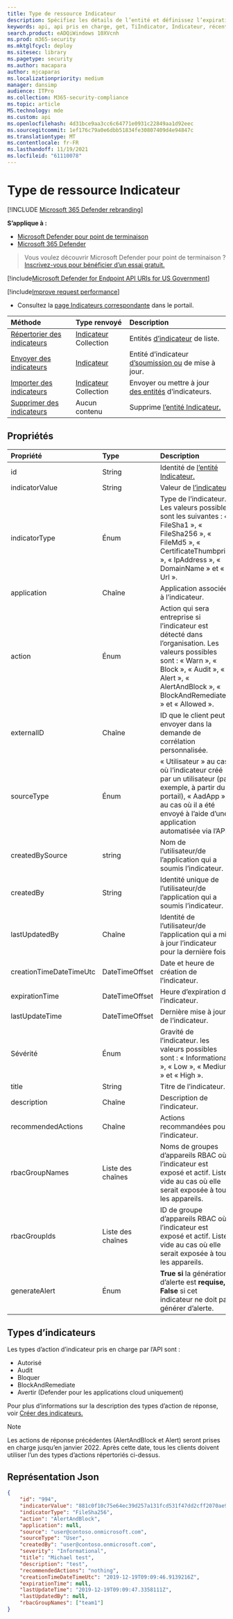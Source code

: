 ```yaml
---
title: Type de ressource Indicateur
description: Spécifiez les détails de l’entité et définissez l’expiration de l’indicateur à l’aide de Microsoft Defender pour endpoint.
keywords: api, api pris en charge, get, TiIndicator, Indicateur, récent
search.product: eADQiWindows 10XVcnh
ms.prod: m365-security
ms.mktglfcycl: deploy
ms.sitesec: library
ms.pagetype: security
ms.author: macapara
author: mjcaparas
ms.localizationpriority: medium
manager: dansimp
audience: ITPro
ms.collection: M365-security-compliance
ms.topic: article
MS.technology: mde
ms.custom: api
ms.openlocfilehash: 4d31bce9aa3cc6c64771e0931c22849aa1d92eec
ms.sourcegitcommit: 1ef176c79a0e6dbb51834fe30807409d4e94847c
ms.translationtype: MT
ms.contentlocale: fr-FR
ms.lasthandoff: 11/19/2021
ms.locfileid: "61110078"
---
```

# <a name="indicator-resource-type"></a>Type de ressource Indicateur

[!INCLUDE [Microsoft 365 Defender rebranding](../../includes/microsoft-defender.md)]

**S’applique à :**

- [Microsoft Defender pour point de terminaison](https://go.microsoft.com/fwlink/p/?linkid=2154037)
- [Microsoft 365 Defender](https://go.microsoft.com/fwlink/?linkid=2118804)

> Vous voulez découvrir Microsoft Defender pour point de terminaison ? [Inscrivez-vous pour bénéficier d’un essai gratuit.](https://signup.microsoft.com/create-account/signup?products=7f379fee-c4f9-4278-b0a1-e4c8c2fcdf7e&ru=https://aka.ms/MDEp2OpenTrial?ocid=docs-wdatp-exposedapis-abovefoldlink)

[!include[Microsoft Defender for Endpoint API URIs for US Government](../../includes/microsoft-defender-api-usgov.md)]

[!include[Improve request performance](../../includes/improve-request-performance.md)]

- Consultez la [page Indicateurs correspondante](https://securitycenter.windows.com/preferences2/custom_ti_indicators/files) dans le portail.

Méthode|Type renvoyé|Description
:---|:---|:---
[Répertorier des indicateurs](get-ti-indicators-collection.md)|[Indicateur](ti-indicator.md) Collection|Entités [d’indicateur](ti-indicator.md) de liste.
[Envoyer des indicateurs](post-ti-indicator.md)|[Indicateur](ti-indicator.md)|Entité d’indicateur [d’soumission ou](ti-indicator.md) de mise à jour.
[Importer des indicateurs](import-ti-indicators.md)|[Indicateur](ti-indicator.md) Collection|Envoyer ou mettre à jour [des entités](ti-indicator.md) d’indicateurs.
[Supprimer des indicateurs](delete-ti-indicator-by-id.md)|Aucun contenu|Supprime [l’entité Indicateur.](ti-indicator.md)

## <a name="properties"></a>Propriétés

Propriété|Type|Description
:---|:---|:---
id|String|Identité de [l’entité Indicateur.](ti-indicator.md)
indicatorValue|String|Valeur de [l’indicateur](ti-indicator.md).
indicatorType|Énum|Type de l’indicateur. Les valeurs possibles sont les suivantes : « FileSha1 », « FileSha256 », « FileMd5 », « CertificateThumbprint », « IpAddress », « DomainName » et « Url ».
application|Chaîne|Application associée à l’indicateur.
action|Énum|Action qui sera entreprise si l’indicateur est détecté dans l’organisation. Les valeurs possibles sont : « Warn », « Block », « Audit », « Alert », « AlertAndBlock », « BlockAndRemediate » et « Allowed ».
|externalID|Chaîne|ID que le client peut envoyer dans la demande de corrélation personnalisée.|
sourceType|Énum|« Utilisateur » au cas où l’indicateur créé par un utilisateur (par exemple, à partir du portail), « AadApp » au cas où il a été envoyé à l’aide d’une application automatisée via l’API.
createdBySource|string|Nom de l’utilisateur/de l’application qui a soumis l’indicateur.
createdBy|String|Identité unique de l’utilisateur/de l’application qui a soumis l’indicateur.
lastUpdatedBy|Chaîne|Identité de l’utilisateur/de l’application qui a mis à jour l’indicateur pour la dernière fois.
creationTimeDateTimeUtc|DateTimeOffset|Date et heure de création de l’indicateur.
expirationTime|DateTimeOffset|Heure d’expiration de l’indicateur.
lastUpdateTime|DateTimeOffset|Dernière mise à jour de l’indicateur.
Sévérité |Énum|Gravité de l’indicateur. les valeurs possibles sont : « Informational », « Low », « Medium » et « High ».
title|String|Titre de l’indicateur.
description|Chaîne|Description de l’indicateur.
recommendedActions|Chaîne|Actions recommandées pour l’indicateur.
rbacGroupNames|Liste des chaînes|Noms de groupes d’appareils RBAC où l’indicateur est exposé et actif. Liste vide au cas où elle serait exposée à tous les appareils.
rbacGroupIds|Liste des chaînes|ID de groupe d’appareils RBAC où l’indicateur est exposé et actif. Liste vide au cas où elle serait exposée à tous les appareils.
generateAlert|Énum|**True si** la génération d’alerte est **requise, False** si cet indicateur ne doit pas générer d’alerte.

## <a name="indicator-types"></a>Types d’indicateurs

Les types d’action d’indicateur pris en charge par l’API sont :

- Autorisé
- Audit
- Bloquer
- BlockAndRemediate
- Avertir (Defender pour les applications cloud uniquement)

Pour plus d’informations sur la description des types d’action de réponse, voir [Créer des indicateurs.](manage-indicators.md)

> [!Note]
>
> Les actions de réponse précédentes (AlertAndBlock et Alert) seront prises en charge jusqu’en janvier 2022. Après cette date, tous les clients doivent utiliser l’un des types d’actions répertoriés ci-dessus.

## <a name="json-representation"></a>Représentation Json

```json
{
    "id": "994",
    "indicatorValue": "881c0f10c75e64ec39d257a131fcd531f47dd2cff2070ae94baa347d375126fd",
    "indicatorType": "FileSha256",
    "action": "AlertAndBlock",
    "application": null,
    "source": "user@contoso.onmicrosoft.com",
    "sourceType": "User",
    "createdBy": "user@contoso.onmicrosoft.com",
    "severity": "Informational",
    "title": "Michael test",
    "description": "test",
    "recommendedActions": "nothing",
    "creationTimeDateTimeUtc": "2019-12-19T09:09:46.9139216Z",
    "expirationTime": null,
    "lastUpdateTime": "2019-12-19T09:09:47.3358111Z",
    "lastUpdatedBy": null,
    "rbacGroupNames": ["team1"]
}
```
